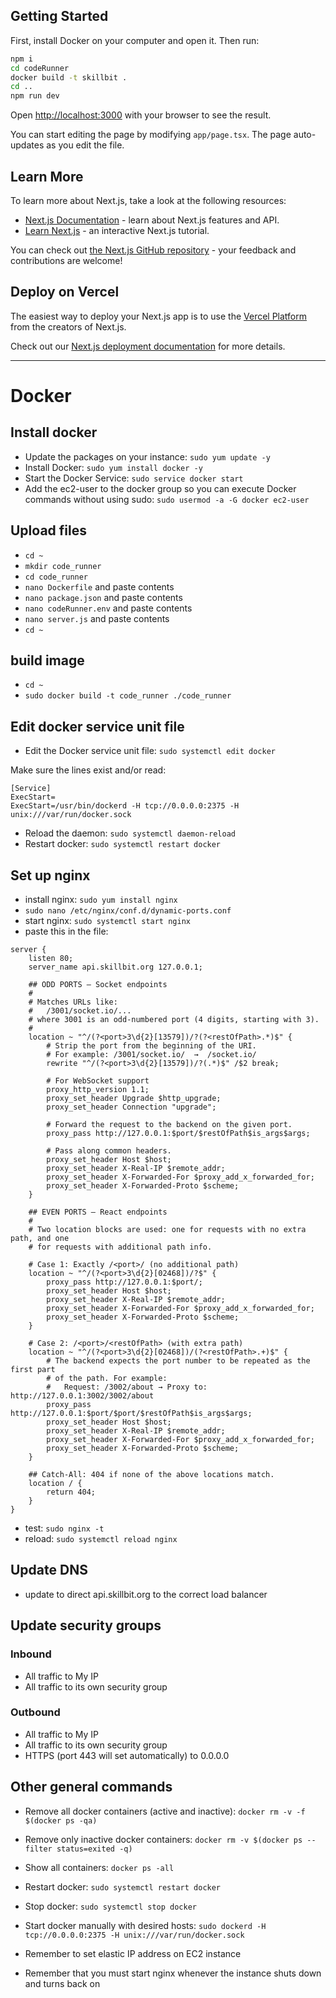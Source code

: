 ## Getting Started

First, install Docker on your computer and open it. Then run:

```bash
npm i
cd codeRunner
docker build -t skillbit .
cd ..
npm run dev
```

Open [http://localhost:3000](http://localhost:3000) with your browser to see the result.

You can start editing the page by modifying `app/page.tsx`. The page auto-updates as you edit the file.

## Learn More

To learn more about Next.js, take a look at the following resources:

- [Next.js Documentation](https://nextjs.org/docs) - learn about Next.js features and API.
- [Learn Next.js](https://nextjs.org/learn) - an interactive Next.js tutorial.

You can check out [the Next.js GitHub repository](https://github.com/vercel/next.js/) - your feedback and contributions are welcome!

## Deploy on Vercel

The easiest way to deploy your Next.js app is to use the [Vercel Platform](https://vercel.com/new?utm_medium=default-template&filter=next.js&utm_source=create-next-app&utm_campaign=create-next-app-readme) from the creators of Next.js.

Check out our [Next.js deployment documentation](https://nextjs.org/docs/deployment) for more details.

---

# Docker

## Install docker

- Update the packages on your instance: `sudo yum update -y`
- Install Docker: `sudo yum install docker -y`
- Start the Docker Service: `sudo service docker start`
- Add the ec2-user to the docker group so you can execute Docker commands without using sudo: `sudo usermod -a -G docker ec2-user`

## Upload files

- `cd ~`
- `mkdir code_runner`
- `cd code_runner`
- `nano Dockerfile` and paste contents
- `nano package.json` and paste contents
- `nano codeRunner.env` and paste contents
- `nano server.js` and paste contents
- `cd ~`

## build image

- `cd ~`
- `sudo docker build -t code_runner ./code_runner`

## Edit docker service unit file

- Edit the Docker service unit file: `sudo systemctl edit docker`

Make sure the lines exist and/or read:

```
[Service]
ExecStart=
ExecStart=/usr/bin/dockerd -H tcp://0.0.0.0:2375 -H unix:///var/run/docker.sock
```

- Reload the daemon: `sudo systemctl daemon-reload`
- Restart docker: `sudo systemctl restart docker`

## Set up nginx

- install nginx: `sudo yum install nginx`
- `sudo nano /etc/nginx/conf.d/dynamic-ports.conf`
- start nginx: `sudo systemctl start nginx`
- paste this in the file:

```
server {
    listen 80;
    server_name api.skillbit.org 127.0.0.1;

    ## ODD PORTS – Socket endpoints
    #
    # Matches URLs like:
    #   /3001/socket.io/...
    # where 3001 is an odd-numbered port (4 digits, starting with 3).
    #
    location ~ "^/(?<port>3\d{2}[13579])/?(?<restOfPath>.*)$" {
        # Strip the port from the beginning of the URI.
        # For example: /3001/socket.io/  →  /socket.io/
        rewrite "^/(?<port>3\d{2}[13579])/?(.*)$" /$2 break;

        # For WebSocket support
        proxy_http_version 1.1;
        proxy_set_header Upgrade $http_upgrade;
        proxy_set_header Connection "upgrade";

        # Forward the request to the backend on the given port.
        proxy_pass http://127.0.0.1:$port/$restOfPath$is_args$args;

        # Pass along common headers.
        proxy_set_header Host $host;
        proxy_set_header X-Real-IP $remote_addr;
        proxy_set_header X-Forwarded-For $proxy_add_x_forwarded_for;
        proxy_set_header X-Forwarded-Proto $scheme;
    }

    ## EVEN PORTS – React endpoints
    #
    # Two location blocks are used: one for requests with no extra path, and one
    # for requests with additional path info.

    # Case 1: Exactly /<port>/ (no additional path)
    location ~ "^/(?<port>3\d{2}[02468])/?$" {
        proxy_pass http://127.0.0.1:$port/;
        proxy_set_header Host $host;
        proxy_set_header X-Real-IP $remote_addr;
        proxy_set_header X-Forwarded-For $proxy_add_x_forwarded_for;
        proxy_set_header X-Forwarded-Proto $scheme;
    }

    # Case 2: /<port>/<restOfPath> (with extra path)
    location ~ "^/(?<port>3\d{2}[02468])/(?<restOfPath>.+)$" {
        # The backend expects the port number to be repeated as the first part
        # of the path. For example:
        #   Request: /3002/about → Proxy to: http://127.0.0.1:3002/3002/about
        proxy_pass http://127.0.0.1:$port/$port/$restOfPath$is_args$args;
        proxy_set_header Host $host;
        proxy_set_header X-Real-IP $remote_addr;
        proxy_set_header X-Forwarded-For $proxy_add_x_forwarded_for;
        proxy_set_header X-Forwarded-Proto $scheme;
    }

    ## Catch-All: 404 if none of the above locations match.
    location / {
        return 404;
    }
}
```

- test: `sudo nginx -t`
- reload: `sudo systemctl reload nginx`

## Update DNS

- update to direct api.skillbit.org to the correct load balancer

## Update security groups

### Inbound

- All traffic to My IP
- All traffic to its own security group

### Outbound

- All traffic to My IP
- All traffic to its own security group
- HTTPS (port 443 will set automatically) to 0.0.0.0

## Other general commands

- Remove all docker containers (active and inactive): `docker rm -v -f $(docker ps -qa)`
- Remove only inactive docker containers: `docker rm -v $(docker ps --filter status=exited -q)`
- Show all containers: `docker ps -all`
- Restart docker: `sudo systemctl restart docker`
- Stop docker: `sudo systemctl stop docker`
- Start docker manually with desired hosts: `sudo dockerd -H tcp://0.0.0.0:2375 -H unix:///var/run/docker.sock`

- Remember to set elastic IP address on EC2 instance
- Remember that you must start nginx whenever the instance shuts down and turns back on
